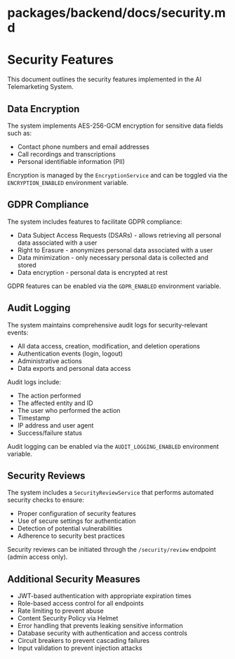# packages/backend/docs/security.md

# Security Features

This document outlines the security features implemented in the AI Telemarketing System.

## Data Encryption

The system implements AES-256-GCM encryption for sensitive data fields such as:

- Contact phone numbers and email addresses
- Call recordings and transcriptions
- Personal identifiable information (PII)

Encryption is managed by the `EncryptionService` and can be toggled via the `ENCRYPTION_ENABLED` environment variable.

## GDPR Compliance

The system includes features to facilitate GDPR compliance:

- Data Subject Access Requests (DSARs) - allows retrieving all personal data associated with a user
- Right to Erasure - anonymizes personal data associated with a user
- Data minimization - only necessary personal data is collected and stored
- Data encryption - personal data is encrypted at rest

GDPR features can be enabled via the `GDPR_ENABLED` environment variable.

## Audit Logging

The system maintains comprehensive audit logs for security-relevant events:

- All data access, creation, modification, and deletion operations
- Authentication events (login, logout)
- Administrative actions
- Data exports and personal data access

Audit logs include:
- The action performed
- The affected entity and ID
- The user who performed the action
- Timestamp
- IP address and user agent
- Success/failure status

Audit logging can be enabled via the `AUDIT_LOGGING_ENABLED` environment variable.

## Security Reviews

The system includes a `SecurityReviewService` that performs automated security checks to ensure:

- Proper configuration of security features
- Use of secure settings for authentication
- Detection of potential vulnerabilities
- Adherence to security best practices

Security reviews can be initiated through the `/security/review` endpoint (admin access only).

## Additional Security Measures

- JWT-based authentication with appropriate expiration times
- Role-based access control for all endpoints
- Rate limiting to prevent abuse
- Content Security Policy via Helmet
- Error handling that prevents leaking sensitive information
- Database security with authentication and access controls
- Circuit breakers to prevent cascading failures
- Input validation to prevent injection attacks